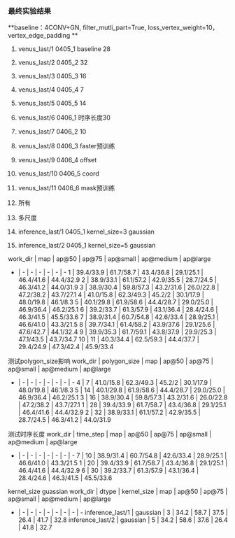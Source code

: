 ### 最终实验结果

**baseline：4CONV+GN, filter_mutli_part=True, loss_vertex_weight=10，vertex_edge_padding **

1. venus_last/1 0405_1 baseline 28
2. venus_last/2 0405_2 32
3. venus_last/3 0405_3 16
4. venus_last/4 0405_4 7
5. venus_last/5 0405_5 14
6. venus_last/6 0406_1 时序长度30
7. venus_last/7 0406_2 10
8. venus_last/8 0406_3 faster预训练
9. venus_last/9 0406_4 offset
10. venus_last/10 0406_5 coord
11. venus_last/11 0406_6 mask预训练
12. 所有 
13. 多尺度


1. inference_last/1 0405_1 kernel_size=3 gaussian
2. inference_last/2 0405_1 kernel_size=5 gaussian

work_dir | map | ap@50 | ap@75 | ap@small | ap@medium | ap@large
- | - | - | - | - | - | - 
1  | 39.4/33.9 | 61.7/58.7 | 43.4/36.8 | 29.1/25.1 | 46.4/41.6 | 44.4/32.9
2  | 38.9/33.1 | 61.1/57.2 | 42.9/35.5 | 28.7/24.5 | 46.3/41.2 | 44.0/31.9
3  | 38.9/30.4 | 59.8/57.3 | 43.2/31.6 | 26.0/22.8 | 47.2/38.2 | 43.7/27.1
4  | 41.0/15.8 | 62.3/49.3 | 45.2/2 | 30.1/17.9 | 48.0/19.8 | 46.1/8.3
5  | 40.1/29.8 | 61.9/58.6 | 44.4/28.7 | 29.0/25.0 | 46.9/36.4 | 46.2/25.1
6  | 39.2/33.7 | 61.3/57.9 | 43.1/36.4 | 28.4/24.6 | 46.3/41.5 | 45.5/33.6
7  | 38.9/31.4 | 60.7/54.8 | 42.6/33.4 | 28.9/25.1 | 46.6/41.0 | 43.3/21.5
8  | 39.7/34.1 | 61.4/58.2 | 43.9/37.6 | 29.1/25.6 | 47.6/42.7 | 44.1/32.4
9  | 39.9/35.3 | 61.7/59.1 | 43.8/37.9 | 29.9/25.3 | 47.1/43.5 | 43.7/34.7
10 | 
11 | 40.3/34.4 | 62.5/59.3 | 44.4/37.7 | 29.4/24.9 | 47.3/42.4 | 45.9/33.4

测试polygon_size影响
work_dir | polygon_size | map | ap@50 | ap@75 | ap@small | ap@medium | ap@large
- | - | - | - | - | - | - | - 
4 | 7 | 41.0/15.8 | 62.3/49.3 | 45.2/2 | 30.1/17.9 | 48.0/19.8 | 46.1/8.3
5 | 14 | 40.1/29.8 | 61.9/58.6 | 44.4/28.7 | 29.0/25.0 | 46.9/36.4 | 46.2/25.1
3 | 16 | 38.9/30.4 | 59.8/57.3 | 43.2/31.6 | 26.0/22.8 | 47.2/38.2 | 43.7/27.1
1 | 28 | 39.4/33.9 | 61.7/58.7 | 43.4/36.8 | 29.1/25.1 | 46.4/41.6 | 44.4/32.9
2 | 32 | 38.9/33.1 | 61.1/57.2 | 42.9/35.5 | 28.7/24.5 | 46.3/41.2 | 44.0/31.9

测试时序长度
work_dir | time_step | map | ap@50 | ap@75 | ap@small | ap@medium | ap@large
- | - | - | - | - | - | - | - 
7 | 10 | 38.9/31.4 | 60.7/54.8 | 42.6/33.4 | 28.9/25.1 | 46.6/41.0 | 43.3/21.5
1 | 20 | 39.4/33.9 | 61.7/58.7 | 43.4/36.8 | 29.1/25.1 | 46.4/41.6 | 44.4/32.9
6 | 30 | 39.2/33.7 | 61.3/57.9 | 43.1/36.4 | 28.4/24.6 | 46.3/41.5 | 45.5/33.6


kernel_size guassian
work_dir | dtype | kernel_size | map | ap@50 | ap@75 | ap@small | ap@medium | ap@large
- | - | - | - | - | - | - | - | -
inference_last/1 | gaussian | 3 | 34.2 | 58.7 | 37.5 | 26.4 | 41.7 | 32.8
inference_last/2 | gaussian | 5 | 34.2 | 58.6 | 37.6 | 26.4 | 41.8 | 32.7
